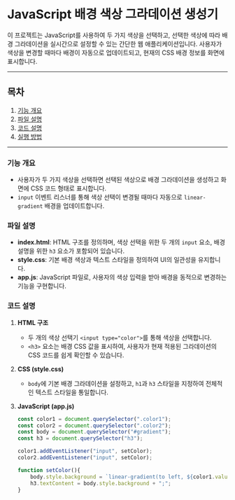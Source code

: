 # JavaScript 배경 색상 그라데이션 생성기

이 프로젝트는 JavaScript를 사용하여 두 가지 색상을 선택하고, 선택한 색상에 따라 배경 그라데이션을 실시간으로 설정할 수 있는 간단한 웹 애플리케이션입니다. 사용자가 색상을 변경할 때마다 배경이 자동으로 업데이트되고, 현재의 CSS 배경 정보를 화면에 표시합니다.

---

## 목차

1. [기능 개요](#기능-개요)
2. [파일 설명](#파일-설명)
3. [코드 설명](#코드-설명)
4. [실행 방법](#실행-방법)

---

### 기능 개요

- 사용자가 두 가지 색상을 선택하면 선택된 색상으로 배경 그라데이션을 생성하고 화면에 CSS 코드 형태로 표시합니다.
- `input` 이벤트 리스너를 통해 색상 선택이 변경될 때마다 자동으로 `linear-gradient` 배경을 업데이트합니다.

### 파일 설명

- **index.html**: HTML 구조를 정의하며, 색상 선택을 위한 두 개의 `input` 요소, 배경 설명을 위한 `h3` 요소가 포함되어 있습니다.
- **style.css**: 기본 배경 색상과 텍스트 스타일을 정의하여 UI의 일관성을 유지합니다.
- **app.js**: JavaScript 파일로, 사용자의 색상 입력을 받아 배경을 동적으로 변경하는 기능을 구현합니다.

### 코드 설명

1. **HTML 구조**
   - 두 개의 색상 선택기 `<input type="color">`를 통해 색상을 선택합니다.
   - `<h3>` 요소는 배경 CSS 값을 표시하여, 사용자가 현재 적용된 그라데이션의 CSS 코드를 쉽게 확인할 수 있습니다.

2. **CSS (style.css)**
   - `body`에 기본 배경 그라데이션을 설정하고, `h1`과 `h3` 스타일을 지정하여 전체적인 텍스트 스타일을 통일합니다.

3. **JavaScript (app.js)**

   ```javascript
   const color1 = document.querySelector(".color1");
   const color2 = document.querySelector(".color2");
   const body = document.querySelector("#gradient");
   const h3 = document.querySelector("h3");

   color1.addEventListener("input", setColor);
   color2.addEventListener("input", setColor);

   function setColor(){
       body.style.background = `linear-gradient(to left, ${color1.value} , ${color2.value})`;
       h3.textContent = body.style.background + ";";
   }
